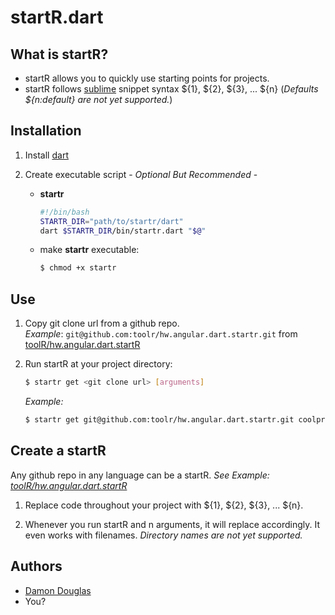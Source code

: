 startR.dart
============

## What is startR?

* startR allows you to quickly use starting points for projects.
* startR follows [sublime](http://www.sublimetext.com) snippet syntax ${1}, ${2}, ${3}, ... ${n} (_Defaults ${n:default} are not yet supported._)

## Installation

1. Install [dart](https://www.dartlang.org)
2. Create executable script - _Optional But Recommended_ - 

	* __startr__

        ```bash
        #!/bin/bash
        STARTR_DIR="path/to/startr/dart"
        dart $STARTR_DIR/bin/startr.dart "$@"
        ```

	* make __startr__ executable:

		```bash
		$ chmod +x startr
		```

## Use

1. Copy git clone url from a github repo.  
     _Example_: `git@github.com:toolr/hw.angular.dart.startr.git` from [toolR/hw.angular.dart.startR](https://github.com/toolr/hw.angular.dart.startr)

2.  Run startR at your project directory:

    ```bash
    $ startr get <git clone url> [arguments] 
    ```

    _Example:_
    ```bash
    $ startr get git@github.com:toolr/hw.angular.dart.startr.git coolprojectname
    ```    
	
## Create a startR

Any github repo in any language can be a startR.  _See Example: [toolR/hw.angular.dart.startR](https://github.com/toolr/hw.angular.dart.startr)_

1.  Replace code throughout your project with ${1}, ${2}, ${3}, ... ${n}.

2.  Whenever you run startR and n arguments, it will replace accordingly.  It even works with filenames.  _Directory names are not yet supported._

## Authors

* [Damon Douglas](http://github.com/damondouglas)
* You?

